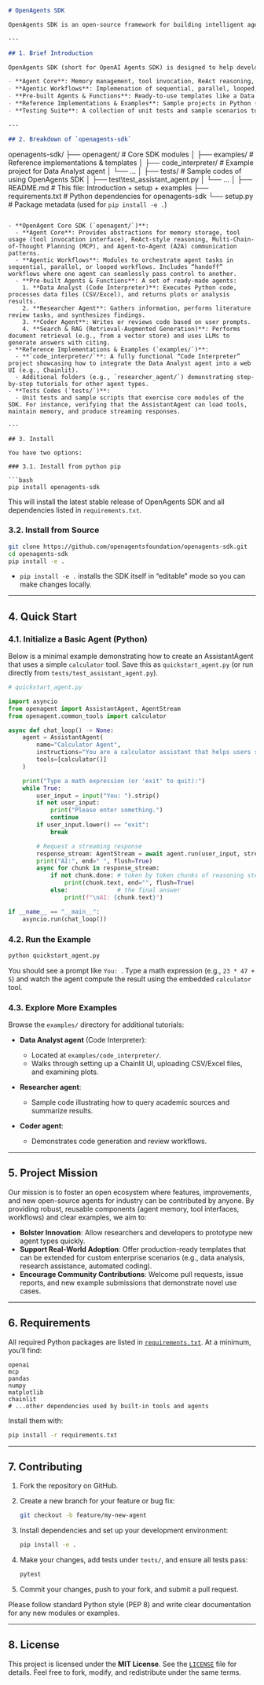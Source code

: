 ```markdown
# OpenAgents SDK

OpenAgents SDK is an open-source framework for building intelligent agents powered by large language models (LLMs). It provides a modular, extensible core library for defining agent behaviors, workflows, and memory, along with reference implementations and hands-on examples. Whether you need a data analysis “Code Interpreter” agent, a Researcher agent, or a Coder agent, OpenAgents SDK offers the building blocks to develop, test, and deploy LLM-driven agents in real-world scenarios.

---

## 1. Brief Introduction

OpenAgents SDK (short for OpenAI Agents SDK) is designed to help developers and enterprises quickly create intelligent agents that leverage tools, memory, and structured workflows. Key features include:

- **Agent Core**: Memory management, tool invocation, ReAct reasoning, MCP, and Agent-to-Agent (A2A) communication.
- **Agentic Workflows**: Implemenation of sequential, parallel, looped, and handoff workflows.
- **Pre-built Agents & Functions**: Ready-to-use templates like a Data Analyst (Code Interpreter) agent, Researcher agent, Coder agent, Search and Retrieval-Augmented Generation (RAG) pipelines.
- **Reference Implementations & Examples**: Sample projects in Python (and soon JavaScript/TypeScript) that demonstrate how to integrate and extend core SDK components.
- **Testing Suite**: A collection of unit tests and sample scenarios to validate SDK functionality.

---

## 2. Breakdown of `openagents-sdk`
```

openagents-sdk/
├── openagent/ # Core SDK modules
│
├── examples/ # Reference implementations & templates
│ ├── code_interpreter/ # Example project for Data Analyst agent
│ └── ...
│
├── tests/ # Sample codes of using OpenAgents SDK
│ ├── test\test_assistant_agent.py
│ └── ...
│
├── README.md # This file: Introduction + setup + examples
├── requirements.txt # Python dependencies for openagents-sdk
└── setup.py # Package metadata (used for `pip install -e .`)

````

- **OpenAgent Core SDK (`openagent/`)**:
  - **Agent Core**: Provides abstractions for memory storage, tool usage (tool invocation interface), ReAct-style reasoning, Multi-Chain-of-Thought Planning (MCP), and Agent-to-Agent (A2A) communication patterns.
  - **Agentic Workflows**: Modules to orchestrate agent tasks in sequential, parallel, or looped workflows. Includes “handoff” workflows where one agent can seamlessly pass control to another.
  - **Pre-built Agents & Functions**: A set of ready-made agents:
    1. **Data Analyst (Code Interpreter)**: Executes Python code, processes data files (CSV/Excel), and returns plots or analysis results.
    2. **Researcher Agent**: Gathers information, performs literature review tasks, and synthesizes findings.
    3. **Coder Agent**: Writes or reviews code based on user prompts.
    4. **Search & RAG (Retrieval-Augmented Generation)**: Performs document retrieval (e.g., from a vector store) and uses LLMs to generate answers with citing.
- **Reference Implementations & Examples (`examples/`)**:
  - **`code_interpreter/`**: A fully functional “Code Interpreter” project showcasing how to integrate the Data Analyst agent into a web UI (e.g., Chainlit).
  - Additional folders (e.g., `researcher_agent/`) demonstrating step-by-step tutorials for other agent types.
- **Tests Codes (`tests/`)**:
  - Unit tests and sample scripts that exercise core modules of the SDK. For instance, verifying that the AssistantAgent can load tools, maintain memory, and produce streaming responses.

---

## 3. Install

You have two options:

### 3.1. Install from python pip

```bash
pip install openagents-sdk
````

This will install the latest stable release of OpenAgents SDK and all dependencies listed in `requirements.txt`.

### 3.2. Install from Source

```bash
git clone https://github.com/openagentsfoundation/openagents-sdk.git
cd openagents-sdk
pip install -e .
```

- `pip install -e .` installs the SDK itself in “editable” mode so you can make changes locally.

---

## 4. Quick Start

### 4.1. Initialize a Basic Agent (Python)

Below is a minimal example demonstrating how to create an AssistantAgent that uses a simple `calculator` tool. Save this as `quickstart_agent.py` (or run directly from `tests/test_assistant_agent.py`).

```python
# quickstart_agent.py

import asyncio
from openagent import AssistantAgent, AgentStream
from openagent.common_tools import calculator

async def chat_loop() -> None:
    agent = AssistantAgent(
        name="Calculator Agent",
        instructions="You are a calculator assistant that helps users solve mathematics problems.",
        tools=[calculator()]
    )

    print("Type a math expression (or 'exit' to quit):")
    while True:
        user_input = input("You: ").strip()
        if not user_input:
            print("Please enter something.")
            continue
        if user_input.lower() == "exit":
            break

        # Request a streaming response
        response_stream: AgentStream = await agent.run(user_input, stream=True)
        print("AI:", end=" ", flush=True)
        async for chunk in response_stream:
            if not chunk.done: # token by token chunks of reasoning steps and answer
                print(chunk.text, end="", flush=True)
            else:              # the final answer
                print(f"\nAI: {chunk.text}")

if __name__ == "__main__":
    asyncio.run(chat_loop())
```

### 4.2. Run the Example

```bash
python quickstart_agent.py
```

You should see a prompt like `You: `. Type a math expression (e.g., `23 * 47 + 5`) and watch the agent compute the result using the embedded `calculator` tool.

### 4.3. Explore More Examples

Browse the `examples/` directory for additional tutorials:

- **Data Analyst agent** (Code Interpreter):

  - Located at `examples/code_interpreter/`.
  - Walks through setting up a Chainlit UI, uploading CSV/Excel files, and examining plots.

- **Researcher agent**:

  - Sample code illustrating how to query academic sources and summarize results.

- **Coder agent**:

  - Demonstrates code generation and review workflows.

---

## 5. Project Mission

Our mission is to foster an open ecosystem where features, improvements, and new open-source agents for industry can be contributed by anyone. By providing robust, reusable components (agent memory, tool interfaces, workflows) and clear examples, we aim to:

- **Bolster Innovation**: Allow researchers and developers to prototype new agent types quickly.
- **Support Real-World Adoption**: Offer production-ready templates that can be extended for custom enterprise scenarios (e.g., data analysis, research assistance, automated coding).
- **Encourage Community Contributions**: Welcome pull requests, issue reports, and new example submissions that demonstrate novel use cases.

---

## 6. Requirements

All required Python packages are listed in [`requirements.txt`](./requirements.txt). At a minimum, you’ll find:

```
openai
mcp
pandas
numpy
matplotlib
chainlit
# ...other dependencies used by built-in tools and agents
```

Install them with:

```bash
pip install -r requirements.txt
```

---

## 7. Contributing

1. Fork the repository on GitHub.
2. Create a new branch for your feature or bug fix:

   ```bash
   git checkout -b feature/my-new-agent
   ```

3. Install dependencies and set up your development environment:

   ```bash
   pip install -e .
   ```

4. Make your changes, add tests under `tests/`, and ensure all tests pass:

   ```bash
   pytest
   ```

5. Commit your changes, push to your fork, and submit a pull request.

Please follow standard Python style (PEP 8) and write clear documentation for any new modules or examples.

---

## 8. License

This project is licensed under the **MIT License**. See the [`LICENSE`](./LICENSE) file for details.
Feel free to fork, modify, and redistribute under the same terms.
